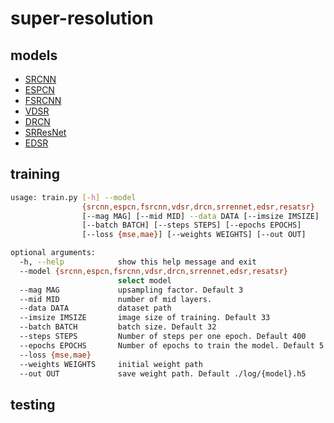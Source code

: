 # super-resolution

## models
  - [SRCNN](http://mmlab.ie.cuhk.edu.hk/projects/SRCNN.html)
  - [ESPCN](https://arxiv.org/abs/1609.05158)
  - [FSRCNN](https://arxiv.org/abs/1608.00367)
  - [VDSR](https://arxiv.org/abs/1511.04587)
  - [DRCN](https://arxiv.org/abs/1511.04491)
  - [SRResNet](https://arxiv.org/abs/1609.04802)
  - [EDSR](https://arxiv.org/abs/1707.02921)

## training

```bash
usage: train.py [-h] --model
                {srcnn,espcn,fsrcnn,vdsr,drcn,srrennet,edsr,resatsr}
                [--mag MAG] [--mid MID] --data DATA [--imsize IMSIZE]
                [--batch BATCH] [--steps STEPS] [--epochs EPOCHS]
                [--loss {mse,mae}] [--weights WEIGHTS] [--out OUT]

optional arguments:
  -h, --help            show this help message and exit
  --model {srcnn,espcn,fsrcnn,vdsr,drcn,srrennet,edsr,resatsr}
                        select model
  --mag MAG             upsampling factor. Default 3
  --mid MID             number of mid layers.
  --data DATA           dataset path
  --imsize IMSIZE       image size of training. Default 33
  --batch BATCH         batch size. Default 32
  --steps STEPS         Number of steps per one epoch. Default 400
  --epochs EPOCHS       Number of epochs to train the model. Default 5
  --loss {mse,mae}
  --weights WEIGHTS     initial weight path
  --out OUT             save weight path. Default ./log/{model}.h5
  ```

## testing
